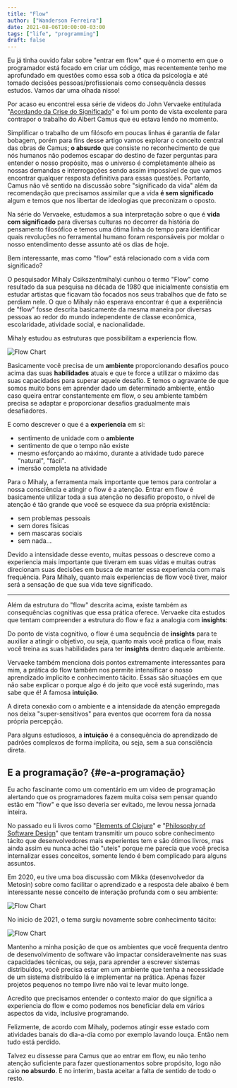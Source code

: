 ```yaml
---
title: "Flow"
author: ["Wanderson Ferreira"]
date: 2021-08-06T10:00:00-03:00
tags: ["life", "programming"]
draft: false
---
```


Eu já tinha ouvido falar sobre "entrar em flow" que é o momento em que o
programador está focado em criar um código, mas recentemente tenho me
aprofundado em questões como essa sob a ótica da <span class="underline">psicologia</span> e até tomado
decisões pessoas/profissionais como consequência desses estudos. Vamos dar uma
olhada nisso!

<!--more-->

Por acaso eu encontrei essa série de videos do John Vervaeke entitulada
"[Acordando da Crise do Significado](https://www.youtube.com/playlist?list=PLND1JCRq8Vuh3f0P5qjrSdb5eC1ZfZwWJ)" e foi um ponto de vista excelente para
contrapor o trabalho do Albert Camus que eu estava lendo no momento.

Simplificar o trabalho de um filósofo em poucas linhas é garantia de falar
bobagem, porém para fins desse artigo vamos explorar o conceito central das
obras de Camus; **o absurdo** que consiste no reconhecimento de que nós humanos
não podemos escapar do destino de fazer perguntas para entender o nosso
propósito, mas o universo é completamente alheio as nossas demandas e
interrogações sendo assim impossível de que vamos encontrar qualquer resposta
definitiva para essas questões. Portanto, Camus não vê sentido na discussão
sobre "significado da vida" além da recomendação que precisamos assimilar que a
vida **é sem significado** algum e temos que nos libertar de ideologias que
preconizam o oposto.

Na série do Vervaeke, estudamos a sua interpretação sobre o que é **vida com
significado** para diversas culturas no decorrer da história do pensamento
filosófico e temos uma ótima linha do tempo para identificar quais revoluções no
ferramental humano foram responsáveis por moldar o nosso entendimento desse
assunto até os dias de hoje.

Bem interessante, mas como "flow" está relacionado com a vida com significado?

O pesquisador Mihaly Csikszentmihalyi cunhou o termo "Flow" como resultado da
sua pesquisa na década de 1980 que inicialmente consistia em estudar artistas
que ficavam tão focados nos seus trabalhos que de fato se perdiam nele. O que o
Mihaly não esperava encontrar é que a experiência de "flow" fosse descrita
basicamente da mesma maneira por diversas pessoas ao redor do mundo independente
de classe econômica, escolaridade, atividade social, e nacionalidade.

Mihaly estudou as estruturas que possibilitam a experiencia flow.

![Flow Chart](https://github.com/wandersoncferreira/wandersoncferreira.github.io/blob/2438bc922d5a589f8e8238b406969bbad8d6d427/static/images/flow_chart.pt.png)

Basicamente você precisa de um **ambiente** proporcionando desafios pouco acima
das suas **habilidades** atuais e que te force a utilizar o máximo das suas
capacidades para superar aquele desafio. E temos o agravante de que somos muito
bons em aprender dado um determinado ambiente, então caso queira entrar
constantemente em flow, o seu ambiente também precisa se adaptar e proporcionar
desafios gradualmente mais desafiadores.

E como descrever o que é a **experiencia** em si:

-   sentimento de unidade com o **ambiente**
-   sentimento de que o tempo não existe
-   mesmo esforçando ao máximo, durante a atividade tudo parece "natural", "fácil".
-   imersão completa na atividade

Para o Mihaly, a ferramenta mais importante que temos para controlar a nossa
consciência e atingir o flow é a atenção. Entrar em flow é basicamente utilizar
toda a sua atenção no desafio proposto, o nível de atenção é tão grande que você
se esquece da sua própria existência:

-   sem problemas pessoais
-   sem dores físicas
-   sem mascaras sociais
-   sem nada...

Devido a intensidade desse evento, muitas pessoas o descreve como a experiencia
mais importante que tiveram em suas vidas e muitas outras direcionam suas
decisões em busca de manter essa experiencia com mais frequência. Para Mihaly,
quanto mais experiencias de flow você tiver, maior será a sensação de que sua
vida teve significado.

---

Além da estrutura do "flow" descrita acima, existe também as consequências
cognitivas que essa prática oferece. Vervaeke cita estudos que tentam
compreender a estrutura do flow e faz a analogia com **insights**:

Do ponto de vista cognitivo, o flow é uma sequência de **insights** para te
auxiliar a atingir o objetivo, ou seja, quanto mais você pratica o flow, mais
você treina as suas habilidades para ter **insights** dentro daquele ambiente.

Vervaeke também menciona dois pontos extremamente interessantes para mim, a
prática do flow também nos permite intensificar o nosso aprendizado implícito e
conhecimento tácito. Essas são situações em que não sabe explicar o porque algo
é do jeito que você está sugerindo, mas sabe que é! A famosa **intuição**.

A direta conexão com o ambiente e a intensidade da atenção empregada nos deixa
"super-sensitivos" para eventos que ocorrem fora da nossa própria percepção.

Para alguns estudiosos, a **intuição** é a consequência do aprendizado de padrões
complexos de forma implícita, ou seja, sem a sua consciência direta.


## E a programação? {#e-a-programação}

Eu acho fascinante como um comentário em um video de programação alertando que
os programadores fazem muita coisa sem pensar quando estão em "flow" e que isso
deveria ser evitado, me levou nessa jornada inteira.

No passado eu li livros como "[Elements of Clojure](https://leanpub.com/elementsofclojure)" e "[Philosophy of Software
Design](https://www.amazon.com.br/Philosophy-Software-Design-John-Ousterhout/dp/1732102201)" que tentam transmitir um pouco sobre conhecimento tácito que
desenvolvedores mais experientes tem e são ótimos livros, mas ainda assim eu
nunca achei tão "uteis" porque me parecia que você precisa internalizar esses
conceitos, somente lendo é bem complicado para alguns assuntos.

Em 2020, eu tive uma boa discussão com Mikka (desenvolvedor da Metosin) sobre
como facilitar o aprendizado e a resposta dele abaixo é bem interessante nesse
conceito de interação profunda com o seu ambiente:

![Flow Chart](/static/images/miikka_1.png)


No inicio de 2021, o tema surgiu novamente sobre conhecimento tácito:

![Flow Chart](/static/images/miikka_2.png)

Mantenho a minha posição de que os ambientes que você frequenta dentro de
desenvolvimento de software vão impactar consideravelmente nas suas capacidades
técnicas, ou seja, para aprender a escrever sistemas distribuídos, você precisa
estar em um ambiente que tenha a necessidade de um sistema distribuído lá e
implementar na prática. Apenas fazer projetos pequenos no tempo livre não vai te
levar muito longe.

Acredito que precisamos entender o contexto maior do que significa a experiencia
do flow e como podemos nos beneficiar dela em vários aspectos da vida, inclusive
programando.

Felizmente, de acordo com Mihaly, podemos atingir esse estado com atividades
banais do dia-a-dia como por exemplo lavando louça. Então nem tudo está perdido.

Talvez eu dissesse para Camus que ao entrar em flow, eu não tenho atenção
suficiente para fazer questionamentos sobre propósito, logo não caio **no
absurdo**. E no interim, basta aceitar a falta de sentido de todo o resto.
